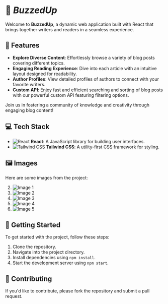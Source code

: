 # 🚀 <i>BuzzedUp</i>

Welcome to **BuzzedUp**, a dynamic web application built with React that brings together writers and readers in a seamless experience. 

## 🌟 Features

- **Explore Diverse Content**: Effortlessly browse a variety of blog posts covering different topics.
- **Engaging Reading Experience**: Dive into each article with an intuitive layout designed for readability.
- **Author Profiles**: View detailed profiles of authors to connect with your favorite writers.
- **Custom API**: Enjoy fast and efficient searching and sorting of blog posts with our powerful custom API featuring filtering options.

Join us in fostering a community of knowledge and creativity through engaging blog content!

## 💻 Tech Stack

- ![React](https://img.icons8.com/color/48/000000/react-native.png) **React**: A JavaScript library for building user interfaces.
- ![Tailwind CSS](https://img.icons8.com/color/48/000000/tailwindcss.png) **Tailwind CSS**: A utility-first CSS framework for styling.


## 🖼️ Images

Here are some images from the project:

2. ![Image 1](https://drive.google.com/uc?id=1eUpEZdYsTFc5l6ZSGRikAQNiJ-fJlHXO)
3. ![Image 2](https://drive.google.com/uc?id=1OH1n16l0YJTfhumdS6p5OVzaNOPv4qwc)
5. ![Image 3](https://drive.google.com/uc?id=1reBK6EVhnvKTsn2QavBkFmMtVQizUrg2)
1. ![Image 4](https://drive.google.com/uc?id=1nTRECUVFupnZgmcqsoEn1NQUJo8Y2DCt)
4. ![Image 5](https://drive.google.com/uc?id=1lv38YrDE5c0FLlPNWKIKBZItlB39oX6D)

## 🚀 Getting Started

To get started with the project, follow these steps:

1. Clone the repository.
2. Navigate into the project directory.
3. Install dependencies using `npm install`.
4. Start the development server using `npm start`.

## 🤝 Contributing

If you'd like to contribute, please fork the repository and submit a pull request.

